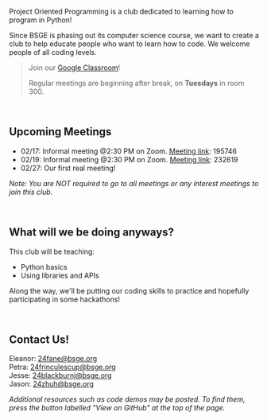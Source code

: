 Project Oriented Programming is a club dedicated to learning how to program in Python!

Since BSGE is phasing out its computer science course, we want to create a club to help educate people who want to learn how to code. We welcome people of all coding levels.

> Join our [Google Classroom](https://classroom.google.com/c/NjYzNDA1OTQ3MzM4?cjc=4ebfpu6)!
> 
> Regular meetings are beginning after break, on **Tuesdays** in room 300.

<br>

## Upcoming Meetings

- 02/17: Informal meeting @2:30 PM on Zoom. [Meeting link](https://zoom.us/j/97335155334): 195746
- 02/19: Informal meeting @2:30 PM on Zoom. [Meeting link](https://zoom.us/j/94455612815): 232619
- 02/27: Our first real meeting!

*Note: You are NOT required to go to all meetings or any interest meetings to join this club.*

<br>

## What will we be doing anyways?
This club will be teaching:
- Python basics
- Using libraries and APIs

Along the way, we'll be putting our coding skills to practice and hopefully participating in some hackathons!

<br>

## Contact Us!
Eleanor: 24fane@bsge.org <br>
Petra: 24frinculescup@bsge.org <br>
Jesse: 24blackburnj@bsge.org<br>
Jason: 24zhuh@bsge.org<br>

*Additional resources such as code demos may be posted. To find them, press the button labelled "View on GitHub" at the top of the page.*
